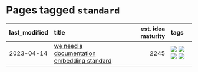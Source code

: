 # Pages tagged `standard`

|last_modified|title|est. idea maturity|tags
|:---|:---|---:|:---|
|2023-04-14|[we need a documentation embedding standard](../doc-embed-standard.md)|2245|[![](https://img.shields.io/badge/tag-accessibility-b4243e)](../tags/accessibility.md) [![](https://img.shields.io/badge/tag-documentation-254eb)](../tags/documentation.md) [![](https://img.shields.io/badge/tag-standard-fde018)](../tags/standard.md) [![](https://img.shields.io/badge/tag-tooling-92ab1c)](../tags/tooling.md)|